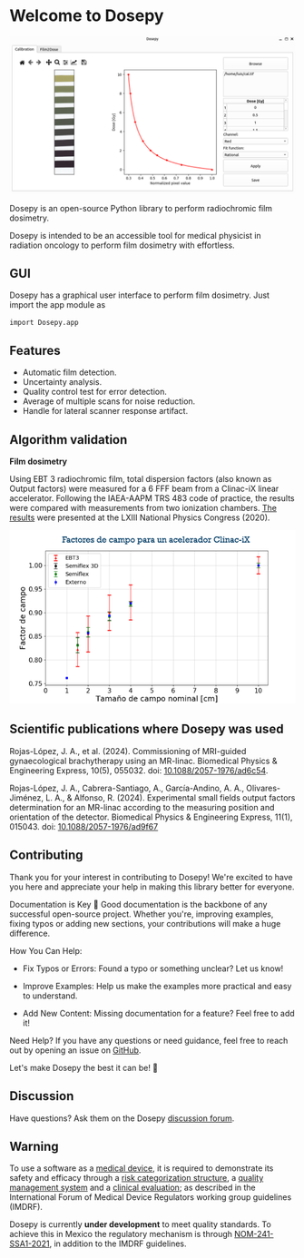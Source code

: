 # Welcome to Dosepy

![Portada_Dosepy](../assets/Calibration_tab.png)

Dosepy is an open-source Python library to perform radiochromic film dosimetry.

Dosepy is intended to be an accessible tool for medical physicist in radiation oncology to perform film dosimetry with effortless.

## GUI

Dosepy has a graphical user interface to perform film dosimetry. Just import the app module as

```
import Dosepy.app
```

## Features

* Automatic film detection.
* Uncertainty analysis.
* Quality control test for error detection.
* Average of multiple scans for noise reduction.
* Handle for lateral scanner response artifact.

## Algorithm validation


**Film dosimetry**

Using EBT 3 radiochromic film, total dispersion factors (also known as Output factors) were measured for a 6 FFF beam from a Clinac-iX linear accelerator. Following the IAEA-AAPM TRS 483 code of practice, the results were compared with measurements from two ionization chambers. [The results](https://smf.mx/programas/congreso-nacional-de-fisica/memorias-cnf/) were presented at the LXIII National Physics Congress (2020).

![Image_factores_campo](../assets/Factores_de_campo_6FFF.png)

## Scientific publications where Dosepy was used

Rojas-López, J. A., et al. (2024). Commissioning of MRI-guided gynaecological brachytherapy using an MR-linac. Biomedical Physics & Engineering Express, 10(5), 055032. doi: [10.1088/2057-1976/ad6c54](https://iopscience.iop.org/article/10.1088/2057-1976/ad6c54/pdf).

Rojas-López, J. A., Cabrera-Santiago, A., García-Andino, A. A., Olivares-Jiménez, L. A., & Alfonso, R. (2024). Experimental small fields output factors determination for an MR-linac according to the measuring position and orientation of the detector. Biomedical Physics & Engineering Express, 11(1), 015043. doi: [10.1088/2057-1976/ad9f67](https://iopscience.iop.org/article/10.1088/2057-1976/ad9f67)

## Contributing

Thank you for your interest in contributing to Dosepy! We're excited to have you here and appreciate your help in making this library better for everyone.

Documentation is Key 🔑
Good documentation is the backbone of any successful open-source project. Whether you're, improving examples, fixing typos or adding new sections, your contributions will make a huge difference.

How You Can Help:

* Fix Typos or Errors: Found a typo or something unclear? Let us know!

* Improve Examples: Help us make the examples more practical and easy to understand.

* Add New Content: Missing documentation for a feature? Feel free to add it!

Need Help?
If you have any questions or need guidance, feel free to reach out by opening an issue on [GitHub](https://github.com/LuisOlivaresJ/Dosepy).

Let's make Dosepy the best it can be! 🚀


## Discussion
Have questions? Ask them on the Dosepy [discussion forum](https://groups.google.com/g/dosepy).


## Warning

To use a software as a [medical device](https://www.imdrf.org/documents/software-medical-device-samd-key-definitions), it is required to demonstrate its safety and efficacy through a [risk categorization structure](https://www.imdrf.org/documents/software-medical-device-possible-framework-risk-categorization-and-corresponding-considerations), a [quality management system](https://www.imdrf.org/documents/software-medical-device-samd-application-quality-management-system) and a [clinical evaluation](https://www.imdrf.org/documents/software-medical-device-samd-clinical-evaluation); as described in the International Forum of Medical Device Regulators working group guidelines (IMDRF).

Dosepy is currently **under development** to meet quality standards. To achieve this in Mexico the regulatory mechanism is through [NOM-241-SSA1-2021](https://dof.gob.mx/nota_detalle.php?codigo=5638793&fecha=20/12/2021#gsc.tab=0), in addition to the IMDRF guidelines.
